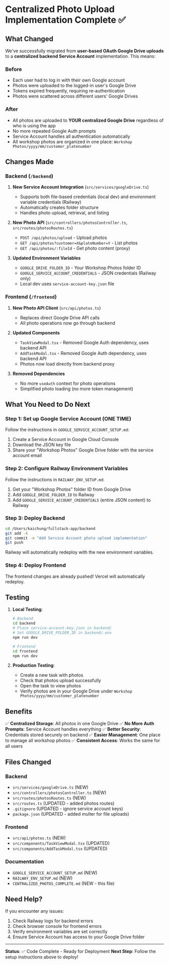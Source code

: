 # Centralized Photo Upload Implementation Complete ✅

## What Changed

We've successfully migrated from **user-based OAuth Google Drive uploads** to a **centralized backend Service Account** implementation. This means:

### Before
- Each user had to log in with their own Google account
- Photos were uploaded to the logged-in user's Google Drive
- Tokens expired frequently, requiring re-authentication
- Photos were scattered across different users' Google Drives

### After
- All photos are uploaded to **YOUR centralized Google Drive** regardless of who is using the app
- No more repeated Google Auth prompts
- Service Account handles all authentication automatically
- All workshop photos are organized in one place: `Workshop Photos/yyyy/mm/customer_platenumber`

## Changes Made

### Backend (`/backend`)

1. **New Service Account Integration** (`src/services/googleDrive.ts`)
   - Supports both file-based credentials (local dev) and environment variable credentials (Railway)
   - Automatically creates folder structure
   - Handles photo upload, retrieval, and listing

2. **New Photo API** (`src/controllers/photosController.ts`, `src/routes/photosRoutes.ts`)
   - `POST /api/photos/upload` - Upload photos
   - `GET /api/photos?customer=X&plateNumber=Y` - List photos
   - `GET /api/photos/:fileId` - Get photo content (proxy)

3. **Updated Environment Variables**
   - `GOOGLE_DRIVE_FOLDER_ID` - Your Workshop Photos folder ID
   - `GOOGLE_SERVICE_ACCOUNT_CREDENTIALS` - JSON credentials (Railway only)
   - Local dev uses `service-account-key.json` file

### Frontend (`/frontend`)

1. **New Photo API Client** (`src/api/photos.ts`)
   - Replaces direct Google Drive API calls
   - All photo operations now go through backend

2. **Updated Components**
   - `TaskViewModal.tsx` - Removed Google Auth dependency, uses backend API
   - `AddTaskModal.tsx` - Removed Google Auth dependency, uses backend API
   - Photos now load directly from backend proxy

3. **Removed Dependencies**
   - No more `useAuth` context for photo operations
   - Simplified photo loading (no more token management)

## What You Need to Do Next

### Step 1: Set up Google Service Account (ONE TIME)
Follow the instructions in `GOOGLE_SERVICE_ACCOUNT_SETUP.md`:
1. Create a Service Account in Google Cloud Console
2. Download the JSON key file
3. Share your "Workshop Photos" Google Drive folder with the service account email

### Step 2: Configure Railway Environment Variables
Follow the instructions in `RAILWAY_ENV_SETUP.md`:
1. Get your "Workshop Photos" folder ID from Google Drive
2. Add `GOOGLE_DRIVE_FOLDER_ID` to Railway
3. Add `GOOGLE_SERVICE_ACCOUNT_CREDENTIALS` (entire JSON content) to Railway

### Step 3: Deploy Backend
```bash
cd /Users/kaichung/fullstack-app/backend
git add -A
git commit -m "Add Service Account photo upload implementation"
git push
```

Railway will automatically redeploy with the new environment variables.

### Step 4: Deploy Frontend
The frontend changes are already pushed! Vercel will automatically redeploy.

## Testing

1. **Local Testing**:
   ```bash
   # Backend
   cd backend
   # Place service-account-key.json in backend/
   # Set GOOGLE_DRIVE_FOLDER_ID in backend/.env
   npm run dev

   # Frontend  
   cd frontend
   npm run dev
   ```

2. **Production Testing**:
   - Create a new task with photos
   - Check that photos upload successfully
   - Open the task to view photos
   - Verify photos are in your Google Drive under `Workshop Photos/yyyy/mm/customer_platenumber`

## Benefits

✅ **Centralized Storage**: All photos in one Google Drive
✅ **No More Auth Prompts**: Service Account handles everything
✅ **Better Security**: Credentials stored securely on backend
✅ **Easier Management**: One place to manage all workshop photos
✅ **Consistent Access**: Works the same for all users

## Files Changed

### Backend
- `src/services/googleDrive.ts` (NEW)
- `src/controllers/photosController.ts` (NEW)
- `src/routes/photosRoutes.ts` (NEW)
- `src/routes.ts` (UPDATED - added photos routes)
- `.gitignore` (UPDATED - ignore service account keys)
- `package.json` (UPDATED - added multer for file uploads)

### Frontend
- `src/api/photos.ts` (NEW)
- `src/components/TaskViewModal.tsx` (UPDATED)
- `src/components/AddTaskModal.tsx` (UPDATED)

### Documentation
- `GOOGLE_SERVICE_ACCOUNT_SETUP.md` (NEW)
- `RAILWAY_ENV_SETUP.md` (NEW)
- `CENTRALIZED_PHOTOS_COMPLETE.md` (NEW - this file)

## Need Help?

If you encounter any issues:
1. Check Railway logs for backend errors
2. Check browser console for frontend errors
3. Verify environment variables are set correctly
4. Ensure Service Account has access to your Google Drive folder

---

**Status**: ✅ Code Complete - Ready for Deployment
**Next Step**: Follow the setup instructions above to deploy!

